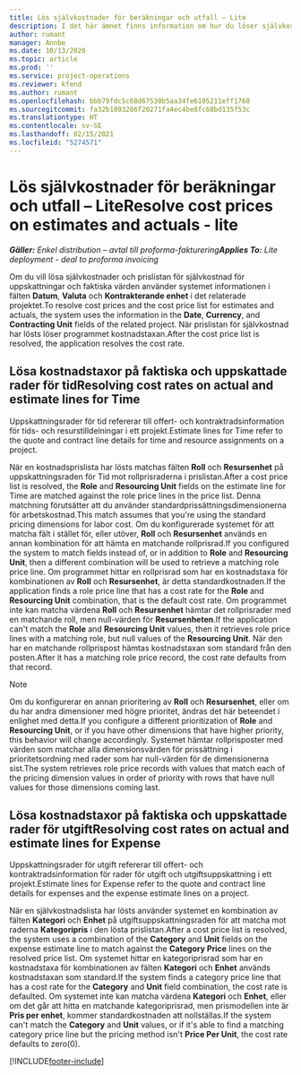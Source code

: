 ```yaml
---
title: Lös självkostnader för beräkningar och utfall – Lite
description: I det här ämnet finns information om hur du löser självkostnader för uppskattningar och faktiska värden.
author: rumant
manager: Annbe
ms.date: 10/13/2020
ms.topic: article
ms.prod: ''
ms.service: project-operations
ms.reviewer: kfend
ms.author: rumant
ms.openlocfilehash: bbb79fdc5c68d67530b5aa34fe6105211eff1768
ms.sourcegitcommit: fa32b1893286f20271fa4ec4be8fc68bd135f53c
ms.translationtype: HT
ms.contentlocale: sv-SE
ms.lasthandoff: 02/15/2021
ms.locfileid: "5274571"
---
```

# <a name="resolve-cost-prices-on-estimates-and-actuals---lite"></a><span data-ttu-id="dfc9a-103">Lös självkostnader för beräkningar och utfall – Lite</span><span class="sxs-lookup"><span data-stu-id="dfc9a-103">Resolve cost prices on estimates and actuals - lite</span></span>

<span data-ttu-id="dfc9a-104">_**Gäller:** Enkel distribution – avtal till proforma-fakturering_</span><span class="sxs-lookup"><span data-stu-id="dfc9a-104">_**Applies To:** Lite deployment - deal to proforma invoicing_</span></span>

<span data-ttu-id="dfc9a-105">Om du vill lösa självkostnader och prislistan för självkostnad för uppskattningar och faktiska värden använder systemet informationen i fälten **Datum**, **Valuta** och **Kontrakterande enhet** i det relaterade projektet.</span><span class="sxs-lookup"><span data-stu-id="dfc9a-105">To resolve cost prices and the cost price list for estimates and actuals, the system uses the information in the **Date**, **Currency**, and **Contracting Unit** fields of the related project.</span></span> <span data-ttu-id="dfc9a-106">När prislistan för självkostnad har lösts löser programmet kostnadstaxan.</span><span class="sxs-lookup"><span data-stu-id="dfc9a-106">After the cost price list is resolved, the application resolves the cost rate.</span></span>

## <a name="resolving-cost-rates-on-actual-and-estimate-lines-for-time"></a><span data-ttu-id="dfc9a-107">Lösa kostnadstaxor på faktiska och uppskattade rader för tid</span><span class="sxs-lookup"><span data-stu-id="dfc9a-107">Resolving cost rates on actual and estimate lines for Time</span></span>

<span data-ttu-id="dfc9a-108">Uppskattningsrader för tid refererar till offert- och kontraktradsinformation för tids- och resurstilldelningar i ett projekt.</span><span class="sxs-lookup"><span data-stu-id="dfc9a-108">Estimate lines for Time refer to the quote and contract line details for time and resource assignments on a project.</span></span>

<span data-ttu-id="dfc9a-109">När en kostnadsprislista har lösts matchas fälten **Roll** och **Resursenhet** på uppskattningsraden för Tid mot rollprisraderna i prislistan.</span><span class="sxs-lookup"><span data-stu-id="dfc9a-109">After a cost price list is resolved, the **Role** and **Resourcing Unit** fields on the estimate line for Time are matched against the role price lines in the price list.</span></span> <span data-ttu-id="dfc9a-110">Denna matchning förutsätter att du använder standardprissättningsdimensionerna för arbetskostnad.</span><span class="sxs-lookup"><span data-stu-id="dfc9a-110">This match assumes that you're using the standard pricing dimensions for labor cost.</span></span> <span data-ttu-id="dfc9a-111">Om du konfigurerade systemet för att matcha fält i stället för, eller utöver, **Roll** och **Resursenhet** används en annan kombination för att hämta en matchande rollprisrad.</span><span class="sxs-lookup"><span data-stu-id="dfc9a-111">If you configured the system to match fields instead of, or in addition to **Role** and **Resourcing Unit**, then a different combination will be used to retrieve a matching role price line.</span></span> <span data-ttu-id="dfc9a-112">Om programmet hittar en rollprisrad som har en kostnadstaxa för kombinationen av **Roll** och **Resursenhet**, är detta standardkostnaden.</span><span class="sxs-lookup"><span data-stu-id="dfc9a-112">If the application finds a role price line that has a cost rate for the **Role** and **Resourcing Unit** combination, that is the default cost rate.</span></span> <span data-ttu-id="dfc9a-113">Om programmet inte kan matcha värdena **Roll** och **Resursenhet** hämtar det rollprisrader med en matchande roll, men null-värden för **Resursenheten**.</span><span class="sxs-lookup"><span data-stu-id="dfc9a-113">If the application can't match the **Role** and **Resourcing Unit** values, then it retrieves role price lines with a matching role, but null values of the **Resourcing Unit**.</span></span> <span data-ttu-id="dfc9a-114">När den har en matchande rollprispost hämtas kostnadstaxan som standard från den posten.</span><span class="sxs-lookup"><span data-stu-id="dfc9a-114">After it has a matching role price record, the cost rate defaults from that record.</span></span> 

> [!NOTE]
> <span data-ttu-id="dfc9a-115">Om du konfigurerar en annan prioritering av **Roll** och **Resursenhet**, eller om du har andra dimensioner med högre prioritet, ändras det här beteendet i enlighet med detta.</span><span class="sxs-lookup"><span data-stu-id="dfc9a-115">If you configure a different prioritization of **Role** and **Resourcing Unit**, or if you have other dimensions that have higher priority, this behavior will change accordingly.</span></span> <span data-ttu-id="dfc9a-116">Systemet hämtar rollprisposter med värden som matchar alla dimensionsvärden för prissättning i prioritetsordning med rader som har null-värden för de dimensionerna sist.</span><span class="sxs-lookup"><span data-stu-id="dfc9a-116">The system retrieves role price records with values that match each of the pricing dimension values in order of priority with rows that have null values for those dimensions coming last.</span></span>

## <a name="resolving-cost-rates-on-actual-and-estimate-lines-for-expense"></a><span data-ttu-id="dfc9a-117">Lösa kostnadstaxor på faktiska och uppskattade rader för utgift</span><span class="sxs-lookup"><span data-stu-id="dfc9a-117">Resolving cost rates on actual and estimate lines for Expense</span></span>

<span data-ttu-id="dfc9a-118">Uppskattningsrader för utgift refererar till offert- och kontraktradsinformation för rader för utgift och utgiftsuppskattning i ett projekt.</span><span class="sxs-lookup"><span data-stu-id="dfc9a-118">Estimate lines for Expense refer to the quote and contract line details for expenses and the expense estimate lines on a project.</span></span>

<span data-ttu-id="dfc9a-119">När en självkostnadslista har lösts använder systemet en kombination av fälten **Kategori** och **Enhet** på utgiftsuppskattningsraden för att matcha mot raderna **Kategoripris** i den lösta prislistan.</span><span class="sxs-lookup"><span data-stu-id="dfc9a-119">After a cost price list is resolved, the system uses a combination of the **Category** and **Unit** fields on the expense estimate line to match against the **Category Price** lines on the resolved price list.</span></span> <span data-ttu-id="dfc9a-120">Om systemet hittar en kategoriprisrad som har en kostnadstaxa för kombinationen av fälten **Kategori** och **Enhet** används kostnadstaxan som standard.</span><span class="sxs-lookup"><span data-stu-id="dfc9a-120">If the system finds a category price line that has a cost rate for the **Category** and **Unit** field combination, the cost rate is defaulted.</span></span> <span data-ttu-id="dfc9a-121">Om systemet inte kan matcha värdena **Kategori** och **Enhet**, eller om det går att hitta en matchande kategoriprisrad, men prismodellen inte är **Pris per enhet**, kommer standardkostnaden att nollställas.</span><span class="sxs-lookup"><span data-stu-id="dfc9a-121">If the system can't match the **Category** and **Unit** values, or if it's able to find a matching category price line but the pricing method isn't **Price Per Unit**, the cost rate defaults to zero(0).</span></span>


[!INCLUDE[footer-include](../../includes/footer-banner.md)]